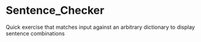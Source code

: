 # Sentence_Checker
Quick exercise that matches input against an arbitrary dictionary to display sentence combinations
